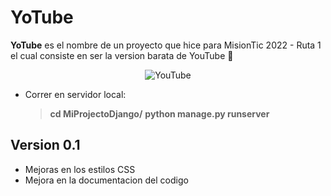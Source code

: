 # YoTube 
**YoTube** es el nombre de un proyecto que hice para MisionTic 2022 - Ruta 1 el cual consiste en ser la version barata de YouTube 🤣

  <div align="center"> 
	<img src="https://i.ibb.co/17G2Dqp/yotube.png" alt="YouTube">
  </div>

 - Correr en servidor local: 

     > **cd MiProjectoDjango/** 
	 > **python manage.py runserver**

## Version 0.1
- Mejoras en los estilos CSS
- Mejora en la documentacion del codigo
